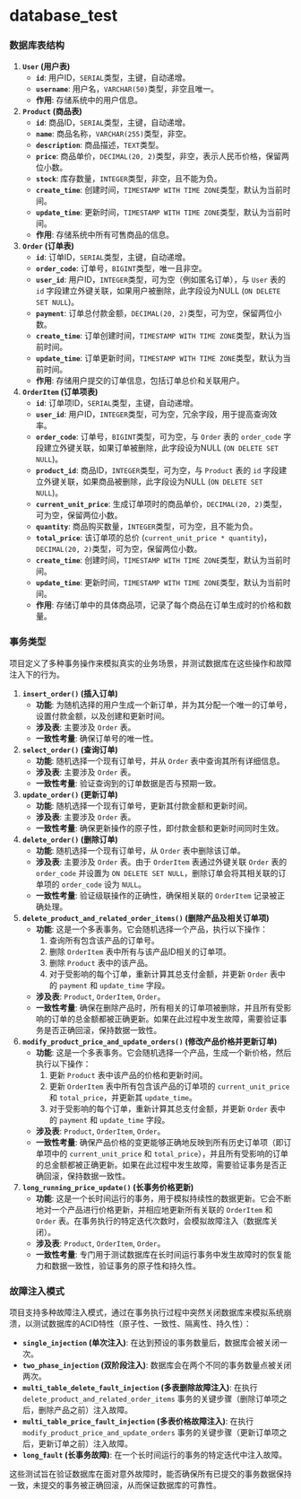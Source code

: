 # database_test

### 数据库表结构

1. **`User` (用户表)**
   - **`id`**: 用户ID，`SERIAL`类型，主键，自动递增。
   - **`username`**: 用户名，`VARCHAR(50)`类型，非空且唯一。
   - **作用**: 存储系统中的用户信息。
2. **`Product` (商品表)**
   - **`id`**: 商品ID，`SERIAL`类型，主键，自动递增。
   - **`name`**: 商品名称，`VARCHAR(255)`类型，非空。
   - **`description`**: 商品描述，`TEXT`类型。
   - **`price`**: 商品单价，`DECIMAL(20, 2)`类型，非空，表示人民币价格，保留两位小数。
   - **`stock`**: 库存数量，`INTEGER`类型，非空，且不能为负。
   - **`create_time`**: 创建时间，`TIMESTAMP WITH TIME ZONE`类型，默认为当前时间。
   - **`update_time`**: 更新时间，`TIMESTAMP WITH TIME ZONE`类型，默认为当前时间。
   - **作用**: 存储系统中所有可售商品的信息。
3. **`Order` (订单表)**
   - **`id`**: 订单ID，`SERIAL`类型，主键，自动递增。
   - **`order_code`**: 订单号，`BIGINT`类型，唯一且非空。
   - **`user_id`**: 用户ID，`INTEGER`类型，可为空（例如匿名订单），与 `User` 表的 `id` 字段建立外键关联，如果用户被删除，此字段设为NULL (`ON DELETE SET NULL`)。
   - **`payment`**: 订单总付款金额，`DECIMAL(20, 2)`类型，可为空，保留两位小数。
   - **`create_time`**: 订单创建时间，`TIMESTAMP WITH TIME ZONE`类型，默认为当前时间。
   - **`update_time`**: 订单更新时间，`TIMESTAMP WITH TIME ZONE`类型，默认为当前时间。
   - **作用**: 存储用户提交的订单信息，包括订单总价和关联用户。
4. **`OrderItem` (订单项表)**
   - **`id`**: 订单项ID，`SERIAL`类型，主键，自动递增。
   - **`user_id`**: 用户ID，`INTEGER`类型，可为空，冗余字段，用于提高查询效率。
   - **`order_code`**: 订单号，`BIGINT`类型，可为空，与 `Order` 表的 `order_code` 字段建立外键关联，如果订单被删除，此字段设为NULL (`ON DELETE SET NULL`)。
   - **`product_id`**: 商品ID，`INTEGER`类型，可为空，与 `Product` 表的 `id` 字段建立外键关联，如果商品被删除，此字段设为NULL (`ON DELETE SET NULL`)。
   - **`current_unit_price`**: 生成订单项时的商品单价，`DECIMAL(20, 2)`类型，可为空，保留两位小数。
   - **`quantity`**: 商品购买数量，`INTEGER`类型，可为空，且不能为负。
   - **`total_price`**: 该订单项的总价 (`current_unit_price * quantity`)，`DECIMAL(20, 2)`类型，可为空，保留两位小数。
   - **`create_time`**: 创建时间，`TIMESTAMP WITH TIME ZONE`类型，默认为当前时间。
   - **`update_time`**: 更新时间，`TIMESTAMP WITH TIME ZONE`类型，默认为当前时间。
   - **作用**: 存储订单中的具体商品项，记录了每个商品在订单生成时的价格和数量。

### 事务类型

项目定义了多种事务操作来模拟真实的业务场景，并测试数据库在这些操作和故障注入下的行为。

1. **`insert_order()` (插入订单)**
   - **功能**: 为随机选择的用户生成一个新订单，并为其分配一个唯一的订单号，设置付款金额，以及创建和更新时间。
   - **涉及表**: 主要涉及 `Order` 表。
   - **一致性考量**: 确保订单号的唯一性。
2. **`select_order()` (查询订单)**
   - **功能**: 随机选择一个现有订单号，并从 `Order` 表中查询其所有详细信息。
   - **涉及表**: 主要涉及 `Order` 表。
   - **一致性考量**: 验证查询到的订单数据是否与预期一致。
3. **`update_order()` (更新订单)**
   - **功能**: 随机选择一个现有订单号，更新其付款金额和更新时间。
   - **涉及表**: 主要涉及 `Order` 表。
   - **一致性考量**: 确保更新操作的原子性，即付款金额和更新时间同时生效。
4. **`delete_order()` (删除订单)**
   - **功能**: 随机选择一个现有订单号，从 `Order` 表中删除该订单。
   - **涉及表**: 主要涉及 `Order` 表。由于 `OrderItem` 表通过外键关联 `Order` 表的 `order_code` 并设置为 `ON DELETE SET NULL`，删除订单会将其相关联的订单项的 `order_code` 设为 `NULL`。
   - **一致性考量**: 验证级联操作的正确性，确保相关联的 `OrderItem` 记录被正确处理。
5. **`delete_product_and_related_order_items()` (删除产品及相关订单项)**
   - **功能**: 这是一个多表事务。它会随机选择一个产品，执行以下操作：
     1. 查询所有包含该产品的订单号。
     2. 删除 `OrderItem` 表中所有与该产品ID相关的订单项。
     3. 删除 `Product` 表中的该产品。
     4. 对于受影响的每个订单，重新计算其总支付金额，并更新 `Order` 表中的 `payment` 和 `update_time` 字段。
   - **涉及表**: `Product`, `OrderItem`, `Order`。
   - **一致性考量**: 确保在删除产品时，所有相关的订单项被删除，并且所有受影响的订单的总金额都被正确更新。如果在此过程中发生故障，需要验证事务是否正确回滚，保持数据一致性。
6. **`modify_product_price_and_update_orders()` (修改产品价格并更新订单)**
   - **功能**: 这是一个多表事务。它会随机选择一个产品，生成一个新价格，然后执行以下操作：
     1. 更新 `Product` 表中该产品的价格和更新时间。
     2. 更新 `OrderItem` 表中所有包含该产品的订单项的 `current_unit_price` 和 `total_price`，并更新其 `update_time`。
     3. 对于受影响的每个订单，重新计算其总支付金额，并更新 `Order` 表中的 `payment` 和 `update_time` 字段。
   - **涉及表**: `Product`, `OrderItem`, `Order`。
   - **一致性考量**: 确保产品价格的变更能够正确地反映到所有历史订单项（即订单项中的 `current_unit_price` 和 `total_price`），并且所有受影响的订单的总金额都被正确更新。如果在此过程中发生故障，需要验证事务是否正确回滚，保持数据一致性。
7. **`long_running_price_update()` (长事务价格更新)**
   - **功能**: 这是一个长时间运行的事务，用于模拟持续性的数据更新。它会不断地对一个产品进行价格更新，并相应地更新所有关联的 `OrderItem` 和 `Order` 表。在事务执行的特定迭代次数时，会模拟故障注入（数据库关闭）。
   - **涉及表**: `Product`, `OrderItem`, `Order`。
   - **一致性考量**: 专门用于测试数据库在长时间运行事务中发生故障时的恢复能力和数据一致性，验证事务的原子性和持久性。

### 故障注入模式

项目支持多种故障注入模式，通过在事务执行过程中突然关闭数据库来模拟系统崩溃，以测试数据库的ACID特性（原子性、一致性、隔离性、持久性）：

- **`single_injection` (单次注入)**: 在达到预设的事务数量后，数据库会被关闭一次。
- **`two_phase_injection` (双阶段注入)**: 数据库会在两个不同的事务数量点被关闭两次。
- **`multi_table_delete_fault_injection` (多表删除故障注入)**: 在执行 `delete_product_and_related_order_items` 事务的关键步骤（删除订单项之后，删除产品之前）注入故障。
- **`multi_table_price_fault_injection` (多表价格故障注入)**: 在执行 `modify_product_price_and_update_orders` 事务的关键步骤（更新订单项之后，更新订单之前）注入故障。
- **`long_fault` (长事务故障)**: 在一个长时间运行的事务的特定迭代中注入故障。

这些测试旨在验证数据库在面对意外故障时，能否确保所有已提交的事务数据保持一致，未提交的事务被正确回滚，从而保证数据库的可靠性。